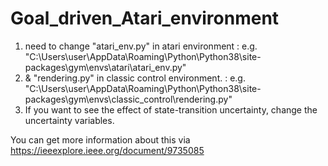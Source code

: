 # Goal_driven_Atari_environment

1. need to change "atari_env.py" in atari environment : e.g. "C:\Users\user\AppData\Roaming\Python\Python38\site-packages\gym\envs\atari\atari_env.py"
2. & "rendering.py" in classic control environment. : e.g. "C:\Users\user\AppData\Roaming\Python\Python38\site-packages\gym\envs\classic_control\rendering.py"
3. If you want to see the effect of state-transition uncertainty, change the uncertainty variables.

You can get more information about this via 
https://ieeexplore.ieee.org/document/9735085
